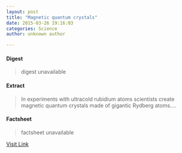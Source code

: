 ```yaml
---
layout: post
title: "Magnetic quantum crystals"
date: 2015-03-26 19:16:03
categories: Science
author: unknown author

---
```



#### Digest
>digest unavailable

#### Extract
>In experiments with ultracold rubidium atoms scientists create magnetic quantum crystals made of gigantic Rydberg atoms....

#### Factsheet
>factsheet unavailable

[Visit Link](http://feeds.sciencedaily.com/~r/sciencedaily/~3/7I1b_VkhmFk/150326151603.htm)


